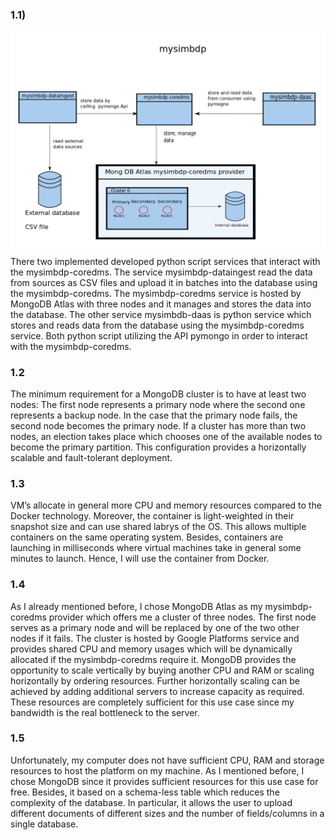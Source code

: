
### 1.1)
![Kitten](AS1_1.png "A cute kitten")
There two implemented developed python script services that interact with the mysimbdp-coredms. The service mysimbdp-dataingest read the data from sources as CSV files and upload it in batches into the database using the mysimbdp-coredms. The mysimbdp-coredms service is hosted by MongoDB Atlas with three nodes and it manages and stores the data into the database.
The other service mysimbdb-daas is python service which stores and reads data from the database using the mysimbdp-coredms service. Both python script utilizing the API pymongo in order to interact with the mysimbdp-coredms.


### 1.2

The minimum requirement for a MongoDB cluster is to have at least two nodes: The first node represents a primary node where the second one represents a backup node. In the case that the primary node fails, the second node becomes the primary node. If a cluster has more than two nodes, an election takes place which chooses one of the available nodes to become the primary partition. This configuration provides a horizontally scalable and fault-tolerant deployment.

### 1.3

VM’s allocate in general more CPU and memory resources compared to the Docker technology. Moreover, the container is light-weighted in their snapshot size and can use shared labrys of the OS.
This allows multiple containers on the same operating system. Besides, containers are launching in milliseconds where virtual machines take in general some minutes to launch.
Hence, I will use the container from Docker.

### 1.4


As I already mentioned before, I chose MongoDB Atlas as my mysimbdp-coredms provider which offers me a cluster of three nodes. The first node serves as a primary node and will be replaced by one of the two other nodes if it fails.
The cluster is hosted by Google Platforms service and provides shared CPU and memory usages which will be dynamically allocated if the mysimbdp-coredms require it.
MongoDB provides the opportunity to scale vertically by buying another CPU and RAM or scaling horizontally by ordering resources. Further horizontally scaling can be achieved by adding additional servers to increase capacity as required.  These resources are completely sufficient for this use case since my bandwidth is the real bottleneck to the server.
### 1.5
Unfortunately, my computer does not have sufficient CPU, RAM and storage resources to host the platform on my machine. As I mentioned before, I chose MongoDB since it provides sufficient resources for this use case for free. Besides, it based on a schema-less table which reduces the complexity of the database. In particular, it allows the user to upload different documents of different sizes and the number of fields/columns in a single database.
